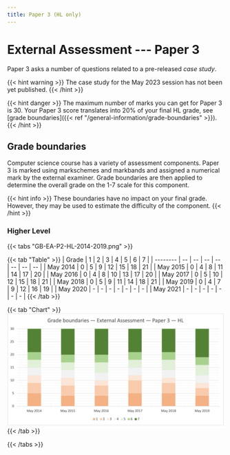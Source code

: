 ```yaml
---
title: Paper 3 (HL only)
---
```


# External Assessment --- Paper 3

Paper 3 asks a number of questions related to a pre-released _case study_.

{{< hint warning >}}
The case study for the May 2023 session has not been yet published.
{{< /hint >}}

{{< hint danger >}}
The maximum number of marks you can get for Paper 3 is 30. Your Paper 3 score translates into 20% of your final HL grade, see [grade boundaries]({{< ref "/general-information/grade-boundaries" >}}).
{{< /hint >}}

## Grade boundaries

Computer science course has a variety of assessment components. Paper 3 is marked using markschemes and markbands and assigned a numerical mark by the external examiner. Grade boundaries are then applied to determine the overall grade on the 1-7 scale for this component.

{{< hint info >}}
These boundaries have no impact on your final grade. However, they may be used to estimate the difficulty of the component.
{{< /hint >}}

### Higher Level

{{< tabs "GB-EA-P2-HL-2014-2019.png" >}}

{{< tab "Table" >}}
| Grade    |  1 |  2 |  3 |  4 |  5 |  6 |  7 |
| -------- | -- | -- | -- | -- | -- | -- | -- |
| May 2014 |  0 |  5 |  9 | 12 | 15 | 18 | 21 |
| May 2015 |  0 |  4 |  8 | 11 | 14 | 17 | 20 |
| May 2016 |  0 |  4 |  8 | 10 | 13 | 17 | 20 |
| May 2017 |  0 |  5 | 10 | 12 | 15 | 18 | 21 |
| May 2018 |  0 |  5 |  9 | 11 | 14 | 18 | 21 |
| May 2019 |  0 |  4 |  7 |  9 | 12 | 16 | 19 |
| May 2020 |  - |  - |  - |  - |  - |  - |  - |
| May 2021 |  - |  - |  - |  - |  - |  - |  - |
{{< /tab >}}

{{< tab "Chart" >}}
![](GB-EA-P3-HL-2014-2019.png)
{{< /tab >}}

{{< /tabs >}}
